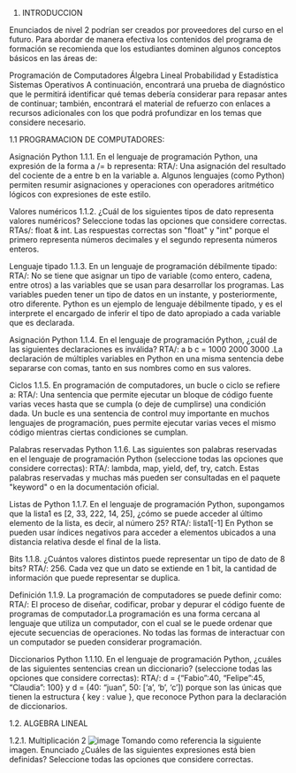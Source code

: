 1. INTRODUCCION 

Enunciados de nivel 2 podrían ser creados por proveedores del curso en el futuro.
Para abordar de manera efectiva los contenidos del programa de formación se recomienda que los estudiantes dominen algunos conceptos básicos en las áreas de:

Programación de Computadores
Álgebra Lineal
Probabilidad y Estadística
Sistemas Operativos
A continuación, encontrará una prueba de diagnóstico que le permitirá identificar qué temas debería considerar para repasar antes de continuar; también, encontrará el material de refuerzo con enlaces a recursos adicionales con los que podrá profundizar en los temas que considere necesario.

1.1 PROGRAMACION DE COMPUTADORES:

Asignación Python
1.1.1. En el lenguaje de programación Python, una expresión de la forma a /= b representa:
RTA/: Una asignación del resultado del cociente de a entre b en la variable a. Algunos lenguajes (como Python) permiten resumir asignaciones y operaciones con operadores aritmético lógicos con expresiones de este estilo.

Valores numéricos
1.1.2. ¿Cuál de los siguientes tipos de dato representa valores numéricos? Seleccione todas las opciones que considere correctas.
RTAs/: float & int. Las respuestas correctas son "float" y "int" porque el primero representa números decimales y el segundo representa números enteros.

Lenguaje tipado
1.1.3. En un lenguaje de programación débilmente tipado:
RTA/: No se tiene que asignar un tipo de variable (como entero, cadena, entre otros) a las variables que se usan para desarrollar los programas. Las variables pueden tener un tipo de datos en un instante, y posteriormente, otro diferente. Python es un ejemplo de lenguaje débilmente tipado, y es el interprete el encargado de inferir el tipo de dato apropiado a cada variable que es declarada.

Asignación Python
1.1.4. En el lenguaje de programación Python, ¿cuál de las siguientes declaraciones es inválida?
RTA/: a b c = 1000 2000 3000 .La declaración de múltiples variables en Python en una misma sentencia debe separarse con comas, tanto en sus nombres como en sus valores.

Ciclos
1.1.5. En programación de computadores, un bucle o ciclo se refiere a:
RTA/: Una sentencia que permite ejecutar un bloque de código fuente varias veces hasta que se cumpla (o deje de cumplirse) una condición dada. Un bucle es una sentencia de control muy importante en muchos lenguajes de programación, pues permite ejecutar varias veces el mismo código mientras ciertas condiciones se cumplan.

Palabras reservadas Python
1.1.6. Las siguientes son palabras reservadas en el lenguaje de programación Python (seleccione todas las opciones que considere correctas):
RTA/: lambda, map, yield, def, try, catch. Estas palabras reservadas y muchas más pueden ser consultadas en el paquete "keyword" o en la documentación oficial.

Listas de Python
1.1.7. En el lenguaje de programación Python, supongamos que la lista1 es [2, 33, 222, 14, 25], ¿cómo se puede acceder al último elemento de la lista, es decir, al número 25?
RTA/: lista1[-1] En Python se pueden usar índices negativos para acceder a elementos ubicados a una distancia relativa desde el final de la lista.

Bits
1.1.8. ¿Cuántos valores distintos puede representar un tipo de dato de 8 bits?
RTA/: 256. Cada vez que un dato se extiende en 1 bit, la cantidad de información que puede representar se duplica.

Definición
1.1.9. La programación de computadores se puede definir como:
RTA/: El proceso de diseñar, codificar, probar y depurar el código fuente de programas de computador.La programación es una forma cercana al lenguaje que utiliza un computador, con el cual se le puede ordenar que ejecute secuencias de operaciones. No todas las formas de interactuar con un computador se pueden considerar programación.

Diccionarios Python
1.1.10. En el lenguaje de programación Python, ¿cuáles de las siguientes sentencias crean un diccionario? (seleccione todas las opciones que considere correctas):
RTA/: d = {“Fabio”:40, “Felipe”:45, “Claudia”: 100} y d = (40: “juan”, 50: [‘a’, ‘b’, ‘c’]) porque son las únicas que tienen la estructura { key : value }, que reconoce Python para la declaración de diccionarios.

1.2. ALGEBRA LINEAL

1.2.1. Multiplicación 2
![image](https://github.com/danielamejiacastro/MLDS--Course/assets/160078564/603d6e47-16e8-49e5-9375-bf1bb55e9806)
Tomando como referencia la siguiente imagen. Enunciado ¿Cuáles de las siguientes expresiones está bien definidas? Seleccione todas las opciones que considere correctas.

